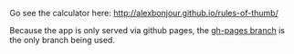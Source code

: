 
Go see the calculator here: http://alexbonjour.github.io/rules-of-thumb/

Because the app is only served via github pages, the [gh-pages branch](https://github.com/alexbonjour/rules-of-thumb/tree/gh-pages) is the only branch being used.
